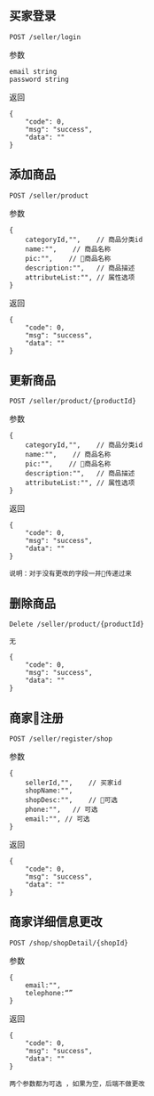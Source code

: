 ## 买家登录
```
POST /seller/login
```

参数

```
email string
password string
```

返回

```
{
    "code": 0,
    "msg": "success",
    "data": ""
}
```

## 添加商品
```
POST /seller/product
```

参数

```
{
    categoryId,"",    // 商品分类id
    name:"",    // 商品名称
    pic:"",    // 商品名称
    description:"",   // 商品描述
    attributeList:"", // 属性选项
}
```

返回

```
{
    "code": 0,
    "msg": "success",
    "data": ""
}
```
## 更新商品
```
POST /seller/product/{productId}
```

参数

```
{
    categoryId,"",    // 商品分类id
    name:"",    // 商品名称
    pic:"",    // 商品名称
    description:"",   // 商品描述
    attributeList:"", // 属性选项
}
```

返回

```
{
    "code": 0,
    "msg": "success",
    "data": ""
}
```
```
说明：对于没有更改的字段一并传递过来
```

## 删除商品
```
Delete /seller/product/{productId}
```
```
无
```
```
{
    "code": 0,
    "msg": "success",
    "data": ""
}
```

## 商家注册
```
POST /seller/register/shop
```

参数

```
{
    sellerId,"",    // 买家id
    shopName:"",
    shopDesc:"",    // 可选
    phone:"",   // 可选
    email:"", // 可选
}
```

返回

```
{
    "code": 0,
    "msg": "success",
    "data": ""
}
```
## 商家详细信息更改
```
POST /shop/shopDetail/{shopId}
```

参数

```
{
    email:"",
    telephone:“”
}
```

返回

```
{
    "code": 0,
    "msg": "success",
    "data": ""
}
```
```
两个参数都为可选 ，如果为空，后端不做更改
```